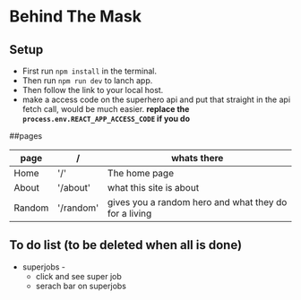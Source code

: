 # Behind The Mask

## Setup
- First run `npm install` in the terminal.
- Then run `npm run dev` to lanch app.
- Then follow the link to your local host.
- make a access code on the superhero api and  put that straight in the api fetch call, would be much easier. **replace the `process.env.REACT_APP_ACCESS_CODE` if you do**

##pages 

| page  | / | whats there |
|-------|---|-------------|
| Home  |'/'| The home page|
| About |'/about'| what this site is about|
| Random |'/random'| gives you a random hero and what they do for a living|

## To do list (to be deleted when all is done)
- superjobs -
    - click and see super job
    - serach bar on superjobs

